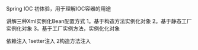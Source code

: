 Spring IOC 初体验，用于理解IOC容器的用途

讲解三种Xml实例化Bean配置方式
1。基于构造方法实例化对象
2。基于静态工厂实例化对象
3。基于工厂实例方法，实例化化对象

依赖注入
1setter注入
2构造方法注入